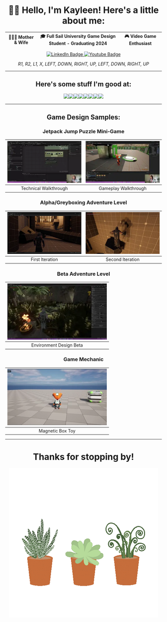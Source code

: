 <h> <link rel="stylesheet" href="devicon.min.css"> </h>

<div align = "center">
 
# 👩‍💻 Hello, I'm Kayleen! Here's a little about me:

|👨‍👩‍👧 Mother & Wife | 🎓 Full Sail University Game Design Student - Graduating 2024 | 🎮 Video Game Enthusiast|
|:---:|:---:|:---:|

<div id="badges" align="center">
  <a href="https://www.linkedin.com/in/kathleen-knapp-b96166126/">
  <img src="https://img.shields.io/badge/LinkedIn-blue?style=for-the-badge&logo=linkedin&logoColor=white" alt="LinkedIn Badge"/>
  </a>
  <a href="https://www.youtube.com/channel/UCok8hjG_IEp2_ziKfpvGMNw">
  <img src="https://img.shields.io/badge/YouTube-red?style=for-the-badge&logo=youtube&logoColor=white" alt="Youtube Badge"/>
  </a>

 *R1, R2, L1, X, LEFT, DOWN, RIGHT, UP, LEFT, DOWN, RIGHT, UP*
</div>

---

## Here's some stuff I'm good at:

<img src= "https://img.shields.io/badge/-Unreal%20Engine-313131?style=for-the-badge&logo=unreal-engine&logoColor=white" /><img src= "https://img.shields.io/badge/Adobe%20Creative%20Cloud-DA1F26?style=for-the-badge&logo=Adobe%20Creative%20Cloud&logoColor=white" /><img src= "https://img.shields.io/badge/freecodecamp-27273D?style=for-the-badge&logo=freecodecamp&logoColor=white" /><img src= "https://img.shields.io/badge/Visual_Studio_Code-0078D4?style=for-the-badge&logo=visual%20studio%20code&logoColor=white" /><img src= "https://img.shields.io/badge/C%2B%2B-00599C?style=for-the-badge&logo=c%2B%2B&logoColor=white" /><img src= "https://img.shields.io/badge/Python-FFD43B?style=for-the-badge&logo=python&logoColor=blue" /><img src= "https://img.shields.io/badge/GitHub-100000?style=for-the-badge&logo=github&logoColor=white" /><img src= "https://img.shields.io/badge/Epic%20Games-313131?style=for-the-badge&logo=Epic%20Games&logoColor=white" />

---
 
<div align = "center">

## Game Design Samples:

### Jetpack Jump Puzzle Mini-Game

|[![](./Technical.webp)](https://youtu.be/iomUclLa1PA) | [![](./Gameplay.webp)](https://youtu.be/AXrKq21homw)|
|:---:|:---:|
|Technical Walkthrough|Gameplay Walkthrough|

### Alpha/Greyboxing Adventure Level

|[![](./First_Level.webp)](https://youtu.be/kv6mbalxinU) | [![](./Second_Level.webp)](https://youtu.be/038fdLuN7EI)|
|:---:|:---:|
|First Iteration|Second Iteration|

 ### Beta Adventure Level
 
|[![](./Beta.webp)](https://youtu.be/X-aGR45x_7w)
|:---:|
|Environment Design Beta|
 
 ### Game Mechanic
 
|[![](./Magnetic.webp)](https://youtu.be/Rz7OXlIUL6o)
|:---:|
|Magnetic Box Toy|
---
  
# Thanks for stopping by!
  
  <div aling = "center">
    <img src = "./Plant.gif"/>
  </div>

